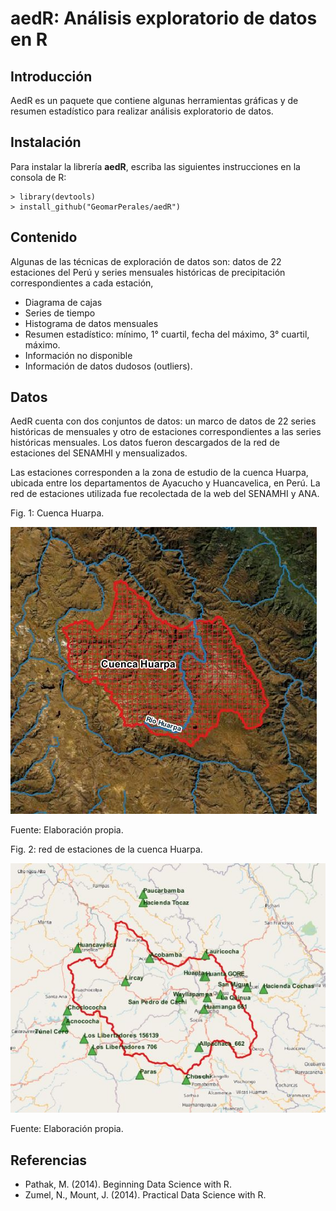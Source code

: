 # **aedR: Análisis exploratorio de datos en R**

## Introducción

AedR es un paquete que contiene algunas herramientas gráficas y de resumen estadístico para realizar análisis exploratorio de datos.

## Instalación

Para instalar la librería **aedR**, escriba las siguientes instrucciones en la consola de R:
```	
> library(devtools)
> install_github("GeomarPerales/aedR")		
```

## Contenido

Algunas de las técnicas de exploración de datos son:
datos de 22 estaciones del Perú y series mensuales históricas de precipitación correspondientes a cada estación, 

* Diagrama de cajas
* Series de tiempo
* Histograma de datos mensuales
* Resumen estadístico: mínimo, 1° cuartil, fecha del máximo, 3° cuartil, máximo.
* Información no disponible
* Información de datos dudosos (outliers).

## Datos

AedR cuenta con dos conjuntos de datos: un marco de datos de 22 series históricas de mensuales y otro de estaciones correspondientes a las series históricas mensuales. Los datos fueron descargados de la red de estaciones del SENAMHI y mensualizados.

Las estaciones corresponden a la zona de estudio de la cuenca Huarpa, ubicada entre los departamentos de Ayacucho y Huancavelica, en Perú. La red de estaciones utilizada fue recolectada de la web del SENAMHI y ANA.

Fig. 1: Cuenca Huarpa.

  ![ScreenShot](inst/cuenca.jpg?raw=true#center)

Fuente: Elaboración propia.

Fig. 2: red de estaciones de la cuenca Huarpa.

  ![ScreenShot](inst/stations.jpg?raw=true#center)
  
Fuente: Elaboración propia.

## Referencias

* Pathak, M. (2014). Beginning Data Science with R.
* Zumel, N., Mount, J. (2014). Practical Data Science with R.
 
